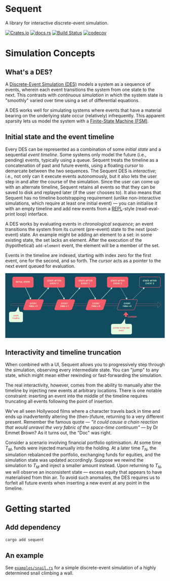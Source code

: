 Sequent
===
A library for interactive discrete-event simulation.

[![Crates.io](https://img.shields.io/crates/v/sequent?style=flat-square&logo=rust)](https://crates.io/crates/sequent)
[![docs.rs](https://img.shields.io/badge/docs.rs-sequent-blue?style=flat-square&logo=docs.rs)](https://docs.rs/sequent)
[![Build Status](https://img.shields.io/github/workflow/status/kindredgroup/sequent/Cargo%20build?style=flat-square&logo=github)](https://github.com/kindredgroup/sequent/actions/workflows/master.yml)
[![codecov](https://img.shields.io/codecov/c/github/kindredgroup/sequent/master?style=flat-square&logo=codecov)](https://codecov.io/gh/kindredgroup/sequent)

# Simulation Concepts
## What's a DES?
A [Discrete-Event Simulation (DES)](https://en.wikipedia.org/wiki/Discrete-event_simulation) models a system as a sequence of events, wherein each event transitions the system from one state to the next. This contrasts with _continuous simulation_ in which the system state is "smoothly" varied over time using a set of differential equations.

A DES works well for simulating systems where events that have a material bearing on the underlying state occur (relatively) infrequently. This apparent sparsity lets us model the system with a [Finite-State Machine (FSM)](https://en.wikipedia.org/wiki/Finite-state_machine).

## Initial state and the event timeline
Every DES can be represented as a combination of some _initial state_ and a sequential _event timeline_. Some systems only model the future (i.e., pending) events, typically using a queue. Sequent treats the timeline as a concatenation of past and future events, using a floating _cursor_ to demarcate between the two sequences. The Sequent DES is _interactive_; i.e., not only can it execute events autonomously, but it also lets the user step in and alter the course of the simulation. Since the user can come up with an alternate timeline, Sequent retains all events so that they can be saved to disk and replayed later (if the user chooses to). It also means that Sequent has no timeline bootstrapping requirement (unlike non-interactive simulations, which require at least one initial event) — you can initialise it with an empty timeline and add new events from a [REPL](https://en.wikipedia.org/wiki/Read%E2%80%93eval%E2%80%93print_loop)-style (read-eval-print loop) interface.

A DES works by evaluating events in _chronological sequence_; an event transitions the system from its current (pre-event) state to the next (post-event) state. An example might be adding an element to a set: in some existing state, the set lacks an element. After the execution of the (hypothetical) `add-element` event, the element will be a member of the set.

Events in the timeline are indexed, starting with index zero for the first event, one for the second, and so forth. The _cursor_ acts as a pointer to the next event queued for evaluation.

![The event timeline](images/event_timeline.png)

## Interactivity and timeline truncation
When combined with a UI, Sequent allows you to progressively step through the simulation, observing every intermediate state. You can "jump" to any state, which might mean either rewinding or fast-forwarding the simulation.

The real interactivity, however, comes from the ability to manually alter the timeline by injecting new events at arbitrary locations. There is one notable constraint: inserting an event into the middle of the timeline requires truncating all events following the point of insertion.

We've all seen Hollywood films where a character travels back in time and ends up inadvertently altering the (then-)future, returning to a very different present. Remember the famous quote — _"it could cause a chain reaction that would unravel the very fabric of the space-time continuum"_ — by Dr Emmet Brown? As it turns out, the "Doc" was right.

Consider a scenario involving financial portfolio optimisation. At some time _T_<sub>_M_</sub>, funds were injected manually into the holding. At a later time _T_<sub>_N_</sub>, the simulation rebalanced the portfolio, exchanging funds for equities, and the simulation state was updated accordingly. Suppose we rewind the simulation to _T_<sub>_M_</sub> and inject a smaller amount instead. Upon returning to _T_<sub>_N_</sub>, we will observe an inconsistent state — excess equity that appears to have materialised from thin air. To avoid such anomalies, the DES requires us to forfeit all future events when inserting a new event at any point in the timeline.

# Getting started
## Add dependency
```sh
cargo add sequent
```

## An example
See [`examples/snail.rs`](sequent/examples/snail.rs) for a simple discrete-event simulation of a highly determined snail climbing a wall. 